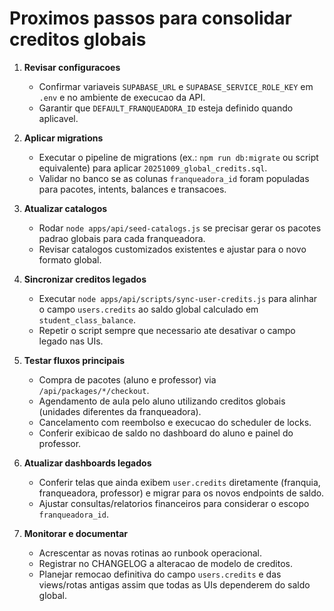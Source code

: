 # Proximos passos para consolidar creditos globais

1. **Revisar configuracoes**
   - Confirmar variaveis `SUPABASE_URL` e `SUPABASE_SERVICE_ROLE_KEY` em `.env` e no ambiente de execucao da API.
   - Garantir que `DEFAULT_FRANQUEADORA_ID` esteja definido quando aplicavel.

2. **Aplicar migrations**
   - Executar o pipeline de migrations (ex.: `npm run db:migrate` ou script equivalente) para aplicar `20251009_global_credits.sql`.
   - Validar no banco se as colunas `franqueadora_id` foram populadas para pacotes, intents, balances e transacoes.

3. **Atualizar catalogos**
   - Rodar `node apps/api/seed-catalogs.js` se precisar gerar os pacotes padrao globais para cada franqueadora.
   - Revisar catalogos customizados existentes e ajustar para o novo formato global.

4. **Sincronizar creditos legados**
   - Executar `node apps/api/scripts/sync-user-credits.js` para alinhar o campo `users.credits` ao saldo global calculado em `student_class_balance`.
   - Repetir o script sempre que necessario ate desativar o campo legado nas UIs.

5. **Testar fluxos principais**
   - Compra de pacotes (aluno e professor) via `/api/packages/*/checkout`.
   - Agendamento de aula pelo aluno utilizando creditos globais (unidades diferentes da franqueadora).
   - Cancelamento com reembolso e execucao do scheduler de locks.
   - Conferir exibicao de saldo no dashboard do aluno e painel do professor.

6. **Atualizar dashboards legados**
   - Conferir telas que ainda exibem `user.credits` diretamente (franquia, franqueadora, professor) e migrar para os novos endpoints de saldo.
   - Ajustar consultas/relatorios financeiros para considerar o escopo `franqueadora_id`.

7. **Monitorar e documentar**
   - Acrescentar as novas rotinas ao runbook operacional.
   - Registrar no CHANGELOG a alteracao de modelo de creditos.
   - Planejar remocao definitiva do campo `users.credits` e das views/rotas antigas assim que todas as UIs dependerem do saldo global.

